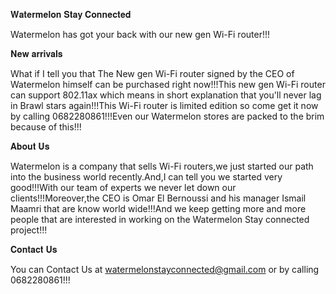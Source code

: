 𝐖𝐚𝐭𝐞𝐫𝐦𝐞𝐥𝐨𝐧 𝐒𝐭𝐚𝐲 𝐂𝐨𝐧𝐧𝐞𝐜𝐭𝐞𝐝

Watermelon has got your back with our new gen Wi-Fi router!!!

𝐍𝐞𝐰 𝐚𝐫𝐫𝐢𝐯𝐚𝐥𝐬

What if I tell you that The New gen Wi-Fi router signed by the CEO of Watermelon himself can be purchased right now!!!This new gen Wi-Fi router can support 802.11ax which means in short explanation that you'll never lag in Brawl stars again!!!This Wi-Fi router is limited edition so come get it now by calling 0682280861!!!Even our Watermelon stores are packed to the brim because of this!!!

𝐀𝐛𝐨𝐮𝐭 𝐔𝐬

Watermelon is a company that sells Wi-Fi routers,we just started our path into the business world recently.And,I can tell you we started very good!!!With our team of experts we never let down our clients!!!Moreover,the CEO is Omar El Bernoussi and his manager Ismail Maamri that are know world wide!!!And we keep getting more and more people that are interested in working on the Watermelon Stay connected project!!!

𝐂𝐨𝐧𝐭𝐚𝐜𝐭 𝐔𝐬

You can Contact Us at watermelonstayconnected@gmail.com or by calling 0682280861!!!
